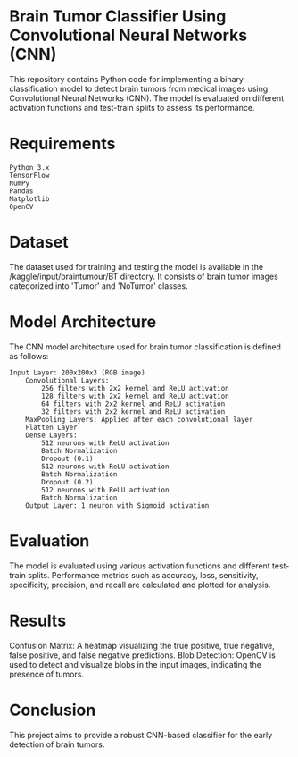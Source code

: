 # Brain Tumor Classifier Using Convolutional Neural Networks (CNN)

This repository contains Python code for implementing a binary classification model to detect brain tumors from medical images using Convolutional Neural Networks (CNN). The model is evaluated on different activation functions and test-train splits to assess its performance.

# Requirements

    Python 3.x
    TensorFlow
    NumPy
    Pandas
    Matplotlib
    OpenCV

# Dataset

The dataset used for training and testing the model is available in the /kaggle/input/braintumour/BT directory. It consists of brain tumor images categorized into 'Tumor' and 'NoTumor' classes.

# Model Architecture

The CNN model architecture used for brain tumor classification is defined as follows:

    Input Layer: 200x200x3 (RGB image)
        Convolutional Layers:
            256 filters with 2x2 kernel and ReLU activation
            128 filters with 2x2 kernel and ReLU activation
            64 filters with 2x2 kernel and ReLU activation
            32 filters with 2x2 kernel and ReLU activation
        MaxPooling Layers: Applied after each convolutional layer
        Flatten Layer
        Dense Layers:
            512 neurons with ReLU activation
            Batch Normalization
            Dropout (0.1)
            512 neurons with ReLU activation
            Batch Normalization
            Dropout (0.2)
            512 neurons with ReLU activation
            Batch Normalization
        Output Layer: 1 neuron with Sigmoid activation

# Evaluation

The model is evaluated using various activation functions and different test-train splits. Performance metrics such as accuracy, loss, sensitivity, specificity, precision, and recall are calculated and plotted for analysis.

# Results

Confusion Matrix: A heatmap visualizing the true positive, true negative, false positive, and false negative predictions.
Blob Detection: OpenCV is used to detect and visualize blobs in the input images, indicating the presence of tumors.

# Conclusion

This project aims to provide a robust CNN-based classifier for the early detection of brain tumors.
